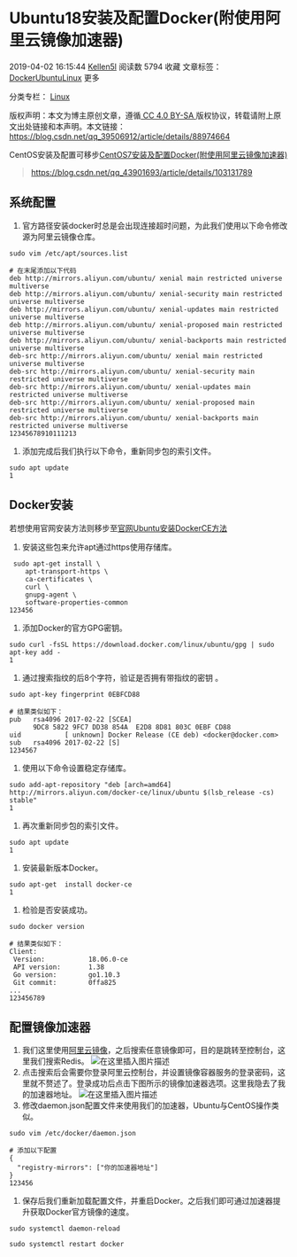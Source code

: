 # Ubuntu18安装及配置Docker(附使用阿里云镜像加速器)

2019-04-02 16:15:44 [Kellen5l](https://me.csdn.net/qq_39506912) 阅读数 5794 收藏 文章标签： [Docker](https://so.csdn.net/so/search/s.do?q=Docker&t=blog)[Ubuntu](https://so.csdn.net/so/search/s.do?q=Ubuntu&t=blog)[Linux](https://so.csdn.net/so/search/s.do?q=Linux&t=blog) 更多

分类专栏： [Linux](https://blog.csdn.net/qq_39506912/category_8900801.html)

版权声明：本文为博主原创文章，遵循[ CC 4.0 BY-SA ](http://creativecommons.org/licenses/by-sa/4.0/)版权协议，转载请附上原文出处链接和本声明。本文链接：https://blog.csdn.net/qq_39506912/article/details/88974664

CentOS安装及配置可移步[CentOS7安装及配置Docker(附使用阿里云镜像加速器)](https://blog.csdn.net/qq_39506912/article/details/89606900)

> https://blog.csdn.net/qq_43901693/article/details/103131789

## 系统配置

1. 官方路径安装docker时总是会出现连接超时问题，为此我们使用以下命令修改源为阿里云镜像仓库。

```
sudo vim /etc/apt/sources.list

# 在末尾添加以下代码
deb http://mirrors.aliyun.com/ubuntu/ xenial main restricted universe multiverse
deb http://mirrors.aliyun.com/ubuntu/ xenial-security main restricted universe multiverse
deb http://mirrors.aliyun.com/ubuntu/ xenial-updates main restricted universe multiverse
deb http://mirrors.aliyun.com/ubuntu/ xenial-proposed main restricted universe multiverse
deb http://mirrors.aliyun.com/ubuntu/ xenial-backports main restricted universe multiverse
deb-src http://mirrors.aliyun.com/ubuntu/ xenial main restricted universe multiverse
deb-src http://mirrors.aliyun.com/ubuntu/ xenial-security main restricted universe multiverse
deb-src http://mirrors.aliyun.com/ubuntu/ xenial-updates main restricted universe multiverse
deb-src http://mirrors.aliyun.com/ubuntu/ xenial-proposed main restricted universe multiverse
deb-src http://mirrors.aliyun.com/ubuntu/ xenial-backports main restricted universe multiverse
12345678910111213
```

1. 添加完成后我们执行以下命令，重新同步包的索引文件。

```
sudo apt update
1
```

## Docker安装

若想使用官网安装方法则移步至[官网Ubuntu安装DockerCE方法](https://docs.docker.com/install/linux/docker-ce/ubuntu/)

1. 安装这些包来允许apt通过https使用存储库。

```
 sudo apt-get install \
    apt-transport-https \
    ca-certificates \
    curl \
    gnupg-agent \
    software-properties-common
123456
```

1. 添加Docker的官方GPG密钥。

```
sudo curl -fsSL https://download.docker.com/linux/ubuntu/gpg | sudo apt-key add -
1
```

1. 通过搜索指纹的后8个字符，验证是否拥有带指纹的密钥 。

```
sudo apt-key fingerprint 0EBFCD88

# 结果类似如下：
pub   rsa4096 2017-02-22 [SCEA]
      9DC8 5822 9FC7 DD38 854A  E2D8 8D81 803C 0EBF CD88
uid           [ unknown] Docker Release (CE deb) <docker@docker.com>
sub   rsa4096 2017-02-22 [S]
1234567
```

1. 使用以下命令设置稳定存储库。

```
sudo add-apt-repository "deb [arch=amd64] http://mirrors.aliyun.com/docker-ce/linux/ubuntu $(lsb_release -cs) stable"
1
```

1. 再次重新同步包的索引文件。

```
sudo apt update
1
```

1. 安装最新版本Docker。

```
sudo apt-get  install docker-ce
1
```

1. 检验是否安装成功。

```
sudo docker version

# 结果类似如下：
Client:
 Version:           18.06.0-ce
 API version:       1.38
 Go version:        go1.10.3
 Git commit:        0ffa825
...
123456789
```

## 配置镜像加速器

1. 我们这里使用[阿里云镜像](https://promotion.aliyun.com/ntms/act/kubernetes.html)，之后搜索任意镜像即可，目的是跳转至控制台，这里我们搜索Redis。
   ![在这里插入图片描述](https://img-blog.csdnimg.cn/2019040216032415.png)
2. 点击搜索后会需要你登录阿里云控制台，并设置镜像容器服务的登录密码，这里就不赘述了。登录成功后点击下图所示的镜像加速器选项。这里我隐去了我的加速器地址。
   ![在这里插入图片描述](https://img-blog.csdnimg.cn/20190402160805152.png?x-oss-process=image/watermark,type_ZmFuZ3poZW5naGVpdGk,shadow_10,text_aHR0cHM6Ly9ibG9nLmNzZG4ubmV0L3FxXzM5NTA2OTEy,size_16,color_FFFFFF,t_70)
3. 修改daemon.json配置文件来使用我们的加速器，Ubuntu与CentOS操作类似。

```
sudo vim /etc/docker/daemon.json

# 添加以下配置
{
  "registry-mirrors": ["你的加速器地址"]
}
123456
```

1. 保存后我们重新加载配置文件，并重启Docker。之后我们即可通过加速器提升获取Docker官方镜像的速度。

```
sudo systemctl daemon-reload

sudo systemctl restart docker
```